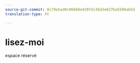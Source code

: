 ```yaml
---
source-git-commit: 0c79e5ad0c06668e420fdc36d3e627ba5500ab5d
translation-type: ht

---
```

# lisez-moi

espace réservé
